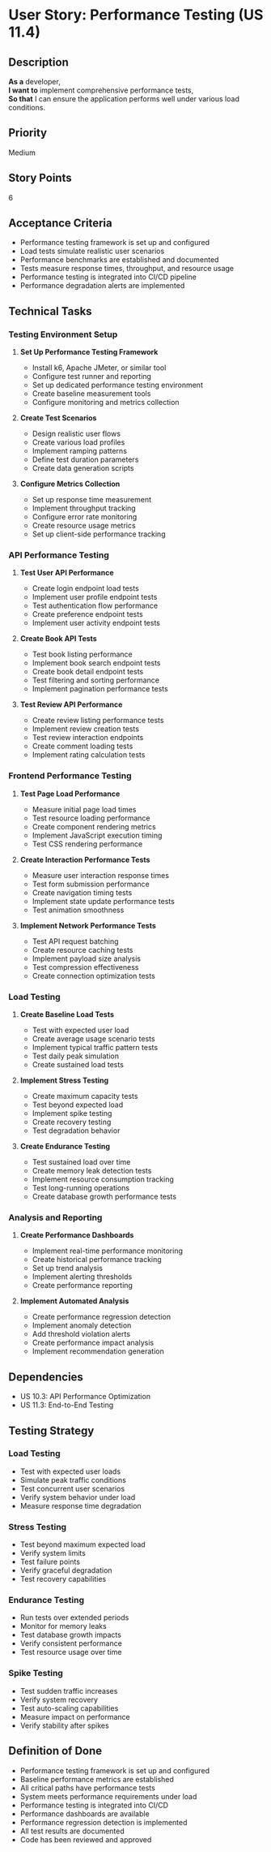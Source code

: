 # User Story: Performance Testing (US 11.4)

## Description
**As a** developer,  
**I want to** implement comprehensive performance tests,  
**So that** I can ensure the application performs well under various load conditions.

## Priority
Medium

## Story Points
6

## Acceptance Criteria
- Performance testing framework is set up and configured
- Load tests simulate realistic user scenarios
- Performance benchmarks are established and documented
- Tests measure response times, throughput, and resource usage
- Performance testing is integrated into CI/CD pipeline
- Performance degradation alerts are implemented

## Technical Tasks

### Testing Environment Setup
1. **Set Up Performance Testing Framework**
   - Install k6, Apache JMeter, or similar tool
   - Configure test runner and reporting
   - Set up dedicated performance testing environment
   - Create baseline measurement tools
   - Configure monitoring and metrics collection

2. **Create Test Scenarios**
   - Design realistic user flows
   - Create various load profiles
   - Implement ramping patterns
   - Define test duration parameters
   - Create data generation scripts

3. **Configure Metrics Collection**
   - Set up response time measurement
   - Implement throughput tracking
   - Configure error rate monitoring
   - Create resource usage metrics
   - Set up client-side performance tracking

### API Performance Testing
1. **Test User API Performance**
   - Create login endpoint load tests
   - Implement user profile endpoint tests
   - Test authentication flow performance
   - Create preference endpoint tests
   - Implement user activity endpoint tests

2. **Create Book API Tests**
   - Test book listing performance
   - Implement book search endpoint tests
   - Create book detail endpoint tests
   - Test filtering and sorting performance
   - Implement pagination performance tests

3. **Test Review API Performance**
   - Create review listing performance tests
   - Implement review creation tests
   - Test review interaction endpoints
   - Create comment loading tests
   - Implement rating calculation tests

### Frontend Performance Testing
1. **Test Page Load Performance**
   - Measure initial page load times
   - Test resource loading performance
   - Create component rendering metrics
   - Implement JavaScript execution timing
   - Test CSS rendering performance

2. **Create Interaction Performance Tests**
   - Measure user interaction response times
   - Test form submission performance
   - Create navigation timing tests
   - Implement state update performance tests
   - Test animation smoothness

3. **Implement Network Performance Tests**
   - Test API request batching
   - Create resource caching tests
   - Implement payload size analysis
   - Test compression effectiveness
   - Create connection optimization tests

### Load Testing
1. **Create Baseline Load Tests**
   - Test with expected user load
   - Create average usage scenario tests
   - Implement typical traffic pattern tests
   - Test daily peak simulation
   - Create sustained load tests

2. **Implement Stress Testing**
   - Create maximum capacity tests
   - Test beyond expected load
   - Implement spike testing
   - Create recovery testing
   - Test degradation behavior

3. **Create Endurance Testing**
   - Test sustained load over time
   - Create memory leak detection tests
   - Implement resource consumption tracking
   - Test long-running operations
   - Create database growth performance tests

### Analysis and Reporting
1. **Create Performance Dashboards**
   - Implement real-time performance monitoring
   - Create historical performance tracking
   - Set up trend analysis
   - Implement alerting thresholds
   - Create performance reporting

2. **Implement Automated Analysis**
   - Create performance regression detection
   - Implement anomaly detection
   - Add threshold violation alerts
   - Create performance impact analysis
   - Implement recommendation generation

## Dependencies
- US 10.3: API Performance Optimization
- US 11.3: End-to-End Testing

## Testing Strategy

### Load Testing
- Test with expected user loads
- Simulate peak traffic conditions
- Test concurrent user scenarios
- Verify system behavior under load
- Measure response time degradation

### Stress Testing
- Test beyond maximum expected load
- Verify system limits
- Test failure points
- Verify graceful degradation
- Test recovery capabilities

### Endurance Testing
- Run tests over extended periods
- Monitor for memory leaks
- Test database growth impacts
- Verify consistent performance
- Test resource usage over time

### Spike Testing
- Test sudden traffic increases
- Verify system recovery
- Test auto-scaling capabilities
- Measure impact on performance
- Verify stability after spikes

## Definition of Done
- Performance testing framework is set up and configured
- Baseline performance metrics are established
- All critical paths have performance tests
- System meets performance requirements under load
- Performance testing is integrated into CI/CD
- Performance dashboards are available
- Performance regression detection is implemented
- All test results are documented
- Code has been reviewed and approved
